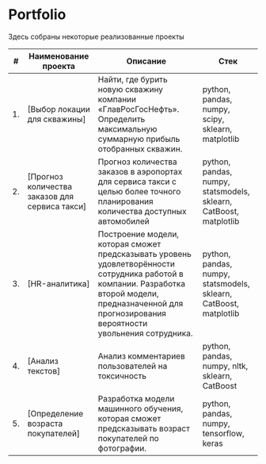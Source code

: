 # Portfolio

Здесь собраны некоторые реализованные проекты

| #    | Наименование проекта                | Описание                                                     | Стек                                                         |
| ---- | ------------------------------------------------------------ | ------------------------------------------------------------ | ------------------------------------------------------------ |
| 1.   | [Выбор локации для скважины] | Найти, где бурить новую скважину компании «ГлавРосГосНефть». Определить максимальную суммарную прибыль отобранных скважин. | python, pandas, numpy, scipy, sklearn, matplotlib       |
| 2.   | [Прогноз количества заказов для сервиса такси] | Прогноз количества заказов в аэропортах для сервиса такси с целью более точного планирования количества доступных автомобилей | python, pandas, numpy, statsmodels, sklearn, CatBoost, matplotlib |
| 3.   | [HR-аналитика] | Построение модели, которая сможет предсказывать уровень удовлетворённости сотрудника работой в компании. Разработка второй модели, предназначенной для прогнозирования вероятности увольнения сотрудника. | python, pandas, numpy, statsmodels, sklearn, CatBoost, matplotlib |
| 4.   | [Анализ текстов] | Анализ комментариев пользователей на токсичность | python, pandas, numpy, nltk, sklearn, CatBoost |
| 5.   | [Определение возраста покупателей] | Разработка модели машинного обучения, которая сможет предсказывать возраст покупателей по фотографии. | python, pandas, numpy, tensorflow, keras |
